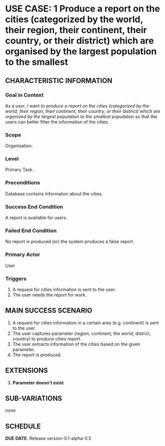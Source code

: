 # USE CASE: 1 Produce a report on the cities (categorized by the world, their region, their continent, their country, or their district) which are organised by the largest population to the smallest

## CHARACTERISTIC INFORMATION

### Goal in Context

As a *user*, I want to *produce a report on the cities (categorized by the world, their region, their continent, their country, or their district) which are organized by the largest population to the smallest population* so that the users can better filter the information of the cities.

### Scope

Organisation.

### Level

Primary Task.

### Preconditions

Database contains information about the cities.

### Success End Condition

A report is available for users.

### Failed End Condition

No report is produced (or) the system produces a false report.

### Primary Actor

User

### Triggers

1. A request for cities information is sent to the user.
2. The user needs the report for work.

## MAIN SUCCESS SCENARIO

1. A request for cities information in a certain area (e.g. continent) is sent to the user.
2. The user captures parameter (region, continent, the world, district, country) to produce cities report.
3. The user extracts information of the cities based on the given parameter.
4. The report is produced.

## EXTENSIONS

3. **Parameter doesn't exist**

## SUB-VARIATIONS

none

## SCHEDULE

**DUE DATE**: Release version-0.1-alpha-0.5